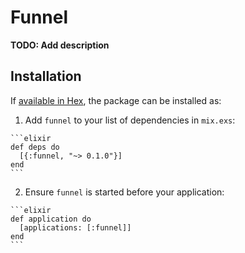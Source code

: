 # Funnel

**TODO: Add description**

## Installation

If [available in Hex](https://hex.pm/docs/publish), the package can be installed as:

  1. Add `funnel` to your list of dependencies in `mix.exs`:

    ```elixir
    def deps do
      [{:funnel, "~> 0.1.0"}]
    end
    ```

  2. Ensure `funnel` is started before your application:

    ```elixir
    def application do
      [applications: [:funnel]]
    end
    ```

